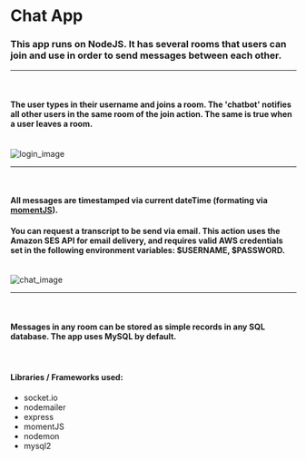 # Chat App
### This app runs on NodeJS. It has several rooms that users can join and use in order to send messages between each other.

<hr>
<br>

#### The user types in their username and joins a room. The 'chatbot' notifies all other users in the same room of the join action. The same is true when a user leaves a room.
<br>

<img src="https://imgur.com/qnxiSX3.png" alt="login_image">

<hr>
<br>

#### All messages are timestamped via current dateTime (formating via [momentJS](https://github.com/moment)).
#### You can request a transcript to be send via email. This action uses the Amazon SES API for email delivery, and requires valid AWS credentials set in the following environment variables: $USERNAME, $PASSWORD.

<br>
<img src="https://imgur.com/n3J62wD.png" alt="chat_image">
<hr>
<br>

#### Messages in any room can be stored as simple records in any SQL database. The app uses MySQL by default.
<br>

#### Libraries / Frameworks used:
- socket.io
- nodemailer
- express
- momentJS
- nodemon
- mysql2


